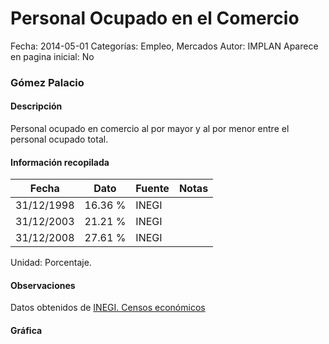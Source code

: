 Personal Ocupado en el Comercio
=====

Fecha: 2014-05-01
Categorías: Empleo, Mercados
Autor: IMPLAN
Aparece en pagina inicial: No

### Gómez Palacio

#### Descripción

Personal ocupado en comercio al por mayor y al por menor entre el personal ocupado total.

<!-- break -->

#### Información recopilada

<table class="table table-hover table-bordered matriz">
  <thead>
    <tr><th>Fecha</th><th>Dato</th><th>Fuente</th><th>Notas</th></tr>
  </thead>
  <tbody>
    <tr><td class="centrado">31/12/1998</td><td class="derecha">16.36 %</td><td>INEGI</td><td></td></tr>
    <tr><td class="centrado">31/12/2003</td><td class="derecha">21.21 %</td><td>INEGI</td><td></td></tr>
    <tr><td class="centrado">31/12/2008</td><td class="derecha">27.61 %</td><td>INEGI</td><td></td></tr>
  </tbody>
</table>

Unidad: Porcentaje.

#### Observaciones

Datos obtenidos de [INEGI. Censos económicos](http://www3.inegi.org.mx/sistemas/saic/)

#### Gráfica

<div id="Morrisxtfhclnn" class="grafica"></div>
<script>
new Morris.Line({
element: 'Morrisxtfhclnn',
data: [{ fecha: '1998-12-31', dato: 16.3600 },{ fecha: '2003-12-31', dato: 21.2100 },{ fecha: '2008-12-31', dato: 27.6120 }],
xkey: 'fecha',
ykeys: ['dato'],
labels: ['Dato'],
lineColors: ['#FF5B02'],
xLabelFormat: function(d) { return d.getDate()+'/'+(d.getMonth()+1)+'/'+d.getFullYear(); },
dateFormat: function(ts) { var d = new Date(ts); return d.getDate() + '/' + (d.getMonth() + 1) + '/' + d.getFullYear(); }
});
</script>
